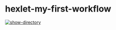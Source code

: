 # hexlet-my-first-workflow

[![show-directory](https://github.com/swous-sds/hexlet-my-first-workflow/actions/workflows/show-directory.yml/badge.svg)](https://github.com/swous-sds/hexlet-my-first-workflow/actions/workflows/show-directory.yml)
